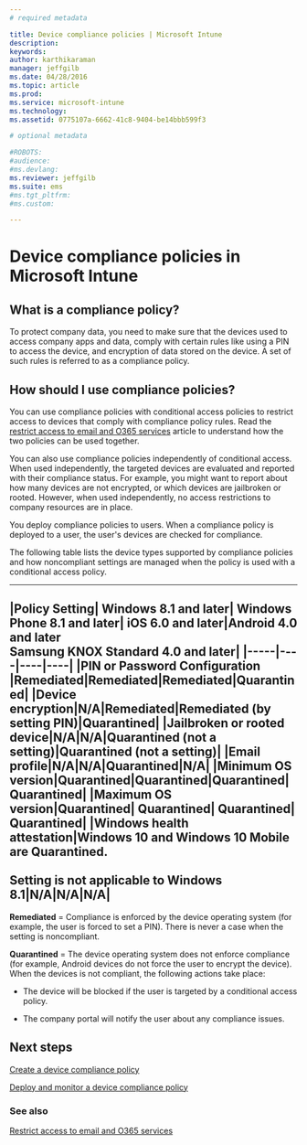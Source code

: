```yaml
---
# required metadata

title: Device compliance policies | Microsoft Intune
description:
keywords:
author: karthikaraman
manager: jeffgilb
ms.date: 04/28/2016
ms.topic: article
ms.prod:
ms.service: microsoft-intune
ms.technology:
ms.assetid: 0775107a-6662-41c8-9404-be14bbb599f3

# optional metadata

#ROBOTS:
#audience:
#ms.devlang:
ms.reviewer: jeffgilb
ms.suite: ems
#ms.tgt_pltfrm:
#ms.custom:

---
```


# Device compliance policies in Microsoft Intune
## What is a compliance policy?
To protect company data, you need to make sure that the devices used to access company apps and data, comply with certain rules like using a PIN to access the device, and encryption of data stored on the device. A set of such rules is referred to as a compliance policy.

## How should I use compliance policies?
You can use compliance policies with conditional access policies to restrict access to devices that comply with compliance policy rules. Read the [restrict access to email and O365 services](restrict-access-to-email-and-o365-services-with-microsoft-intune.md) article to understand how the two policies can be used together.

You can also use compliance policies independently of conditional access. When used independently, the targeted devices are evaluated and reported with their compliance status. For example, you might want to report about how many devices are not encrypted, or which devices are jailbroken or rooted. However, when used independently, no access restrictions to company resources are in place.

You deploy compliance policies to users. When a compliance policy is deployed to a user, the user's devices are checked for compliance.

The following table lists the device types supported by compliance policies and how noncompliant settings are managed when the policy is used with a conditional access policy.

--------------

|Policy Setting| Windows 8.1 and later| Windows Phone 8.1 and later| iOS 6.0 and later|Android 4.0 and later<br/>Samsung KNOX Standard 4.0 and later|
|-----|----|----|----|
|**PIN or Password Configuration** |Remediated|Remediated|Remediated|Quarantined|
|**Device encryption**|N/A|Remediated|Remediated (by setting PIN)|Quarantined|
|**Jailbroken or rooted device**|N/A|N/A|Quarantined (not a setting)|Quarantined (not a setting)|
|**Email profile**|N/A|N/A|Quarantined|N/A|
|**Minimum OS version**|Quarantined|Quarantined|Quarantined|Quarantined|
|**Maximum OS version**|Quarantined| Quarantined| Quarantined| Quarantined|
|**Windows health attestation**|Windows 10 and Windows 10 Mobile are Quarantined.<br /><br />Setting is not applicable to Windows 8.1|N/A|N/A|N/A|
--------------
**Remediated** = Compliance is enforced by the device operating system (for example, the user is forced to set a PIN).  There is never a case when the setting is noncompliant.

**Quarantined** = The device operating system does not enforce compliance (for example, Android devices do not force the user to encrypt the device). When the devices is not compliant, the following actions take place:

-   The device will be blocked if the user is targeted by a conditional access policy.

-   The company portal will notify the user about any compliance issues.

## Next steps
[Create a device compliance policy](create-a-device-compliance-policy-in-microsoft-intune.md)

[Deploy and monitor a device compliance policy](deploy-and-monitor-a-device-compliance-policy-in-microsoft-intune.md)

### See also
[Restrict access to email and O365 services](restrict-access-to-email-and-o365-services-with-microsoft-intune.md)
